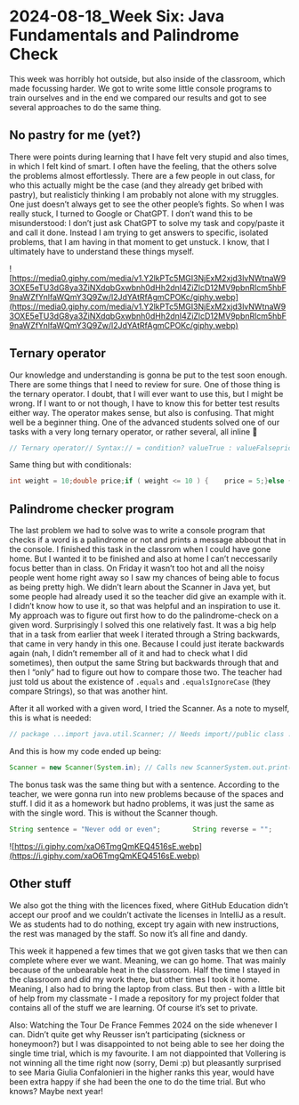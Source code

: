 # 2024-08-18_Week Six: Java Fundamentals and Palindrome Check

This week was horribly hot outside, but also inside of the classroom, which made focussing harder. We got to write some little console programs to train ourselves and in the end we compared our results and got to see several approaches to do the same thing.

## No pastry for me (yet?)

There were points during learning that I have felt very stupid and also times, in which I felt kind of smart. I often have the feeling, that the others solve the problems almost effortlessly. There are a few people in out class, for who this actually might be the case (and they already get bribed with pastry), but realisticly thinking I am probably not alone with my struggles. One just doesn’t always get to see the other people’s fights. So when I was really stuck, I turned to Google or ChatGPT. I don’t wand this to be misunderstood: I don’t just ask ChatGPT to solve my task and copy/paste it and call it done. Instead I am trying to get answers to specific, isolated problems, that I am having in that moment to get unstuck. I know, that I ultimately have to understand these things myself.

![https://media0.giphy.com/media/v1.Y2lkPTc5MGI3NjExM2xjd3lvNWtnaW93OXE5eTU3dG8ya3ZiNXdqbGxwbnh0dHh2dnI4ZiZlcD12MV9pbnRlcm5hbF9naWZfYnlfaWQmY3Q9Zw/l2JdYAtRfAgmCPOKc/giphy.webp](https://media0.giphy.com/media/v1.Y2lkPTc5MGI3NjExM2xjd3lvNWtnaW93OXE5eTU3dG8ya3ZiNXdqbGxwbnh0dHh2dnI4ZiZlcD12MV9pbnRlcm5hbF9naWZfYnlfaWQmY3Q9Zw/l2JdYAtRfAgmCPOKc/giphy.webp)

## Ternary operator

Our knowledge and understanding is gonna be put to the test soon enough. There are some things that I need to review for sure. One of those thing is the ternary operator. I doubt, that I will ever want to use this, but I might be wrong. If I want to or not though, I have to know this for better test results either way. The operator makes sense, but also is confusing. That might well be a beginner thing. One of the advanced students solved one of our tasks with a very long ternary operator, or rather several, all inline 🤯

```java
// Ternary operator// Syntax:// = condition? valueTrue : valueFalseprice = (weight <= 10)? 5.0 : 10.0;// Is weight <= 10?  y- price is 5.0 : n- price is 10.0;Ö
```

Same thing but with conditionals:

```java
int weight = 10;double price;if ( weight <= 10 ) {    price = 5;}else {    price = 10;}
```

## Palindrome checker program

The last problem we had to solve was to write a console program that checks if a word is a palindrome or not and prints a message abbout that in the console. I finished this task in the classrom when I could have gone home. But I wanted it to be finished and also at home I can’t neccessarily focus better than in class. On Friday it wasn’t too hot and all the noisy people went home right away so I saw my chances of being able to focus as being pretty high.
We didn’t learn about the Scanner in Java yet, but some people had already used it so the teacher did give an example with it. I didn’t know how to use it, so that was helpful and an inspiration to use it.
My approach was to figure out first how to do the palindrome-check on a given word. Surprisingly I solved this one relatively fast. It was a big help that in a task from earlier that week I iterated through a String backwards, that came in very handy in this one. Because I could just iterate backwards again (nah, I didn’t remember all of it and had to check what I did sometimes), then output the same String but backwards through that and then I “only” had to figure out how to compare those two. The teacher had just told us about the existence of `.equals` and `.equalsIgnoreCase` (they compare Strings), so that was another hint.

After it all worked with a given word, I tried the Scanner. As a note to myself, this is what is needed:

```java
// package ...import java.util.Scanner; // Needs import//public class ...    // main method ...Scanner = new Scanner(System.in); // Calls new ScannerString word = Scanner.nextLine(); // To input word in the next line
```

And this is how my code ended up being:

```java
Scanner = new Scanner(System.in); // Calls new ScannerSystem.out.print("Enter a word: "); // PromptString word = Scanner.nextLine(); // To input word in the next lineString reverse = ""; // Empty String to put chars intoint i = word.length() -1; // Puts i to the end of the Stringwhile ( i >= 0) {    char character = word.charAt(i);    reverse = reverse + character; // Adds chars to the String    i--;}if ( reverse.equalsIgnoreCase(word)) {    System.out.println( word + " is a palindrome.");}else {    System.out.println( word + " is not a palindrome.")}
```

The bonus task was the same thing but with a sentence. According to the teacher, we were gonna run into new problems because of the spaces and stuff. I did it as a homework but hadno problems, it was just the same as with the single word. This is without the Scanner though.

```java
String sentence = "Never odd or even";        String reverse = "";        int i = sentence.length() -1;        while(i >= 0) {            char character = satz.charAt(i);            reverse = reverse + character;            i--;        }        if ( andersrum.equalsIgnoreCase(sentence)) {            System.out.printf("The sentence \"%s\" is a palindrome.", sentence);        }        else {            System.out.printf("The sentence \"%s\" is not a palindrome.", sentence);        }
```

![https://i.giphy.com/xaO6TmgQmKEQ4516sE.webp](https://i.giphy.com/xaO6TmgQmKEQ4516sE.webp)

## Other stuff

We also got the thing with the licences fixed, where GitHub Education didn’t accept our proof and we couldn’t activate the licenses in IntelliJ as a result. We as students had to do nothing, except try again with new instructions, the rest was managed by the staff. So now it’s all fine and dandy.

This week it happened a few times that we got given tasks that we then can complete where ever we want. Meaning, we can go home. That was mainly because of the unbearable heat in the classroom. Half the time I stayed in the classroom and did my work there, but other times I took it home. Meaning, I also had to bring the laptop from class. But then - with a little bit of help from my classmate - I made a repository for my project folder that contains all of the stuff we are learning. Of course it’s set to private.

Also: Watching the Tour De France Femmes 2024 on the side whenever I can. Didn’t quite get why Reusser isn’t participating (sickness or honeymoon?) but I was disappointed to not being able to see her doing the single time trial, which is my favourite. I am not diappointed that Vollering is not winning all the time right now (sorry, Demi :p) but pleasantly surprised to see Maria Giulia Confalonieri in the higher ranks this year, would have been extra happy if she had been the one to do the time trial. But who knows? Maybe next year!